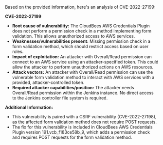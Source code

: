 Based on the provided information, here's an analysis of CVE-2022-27199:

**CVE-2022-27199**

*   **Root cause of vulnerability:** The CloudBees AWS Credentials Plugin does not perform a permission check in a method implementing form validation. This allows unauthorized access to AWS services.
*   **Weaknesses/vulnerabilities present:** Missing permission check in a form validation method, which should restrict access based on user roles.
*   **Impact of exploitation:** An attacker with Overall/Read permission can connect to an AWS service using an attacker-specified token. This could allow the attacker to perform unauthorized actions on AWS resources.
*   **Attack vectors:** An attacker with Overall/Read permission can use the vulnerable form validation method to interact with AWS services with a provided, attacker-controlled token.
*   **Required attacker capabilities/position:** The attacker needs Overall/Read permission within the Jenkins instance. No direct access to the Jenkins controller file system is required.

**Additional Information:**

*   This vulnerability is paired with a CSRF vulnerability (CVE-2022-27198), as the affected form validation method does not require POST requests.
*   The fix for this vulnerability is included in CloudBees AWS Credentials Plugin version 191.vcb\_f183ce58b\_9, which adds a permission check and requires POST requests for the form validation method.